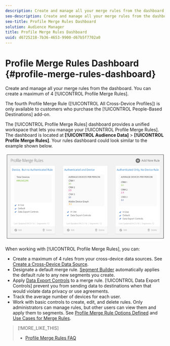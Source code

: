 ```yaml
---
description: Create and manage all your merge rules from the dashboard. You can create a maximum of 4 Profile Merge Rules.
seo-description: Create and manage all your merge rules from the dashboard. You can create a maximum of 4 Profile Merge Rules.
seo-title: Profile Merge Rules Dashboard
solution: Audience Manager
title: Profile Merge Rules Dashboard
uuid: d6725218-7b36-4653-9900-d67b5f7702a0
---
```


# Profile Merge Rules Dashboard {#profile-merge-rules-dashboard}

Create and manage all your merge rules from the dashboard. You can create a maximum of 4 [!UICONTROL Profile Merge Rules].

The fourth Profile Merge Rule ([!UICONTROL All Cross-Device Profiles]) is only available to customers who purchase the [!UICONTROL People-Based Destinations] add-on.

The [!UICONTROL Profile Merge Rules] dashboard provides a unified workspace that lets you manage your [!UICONTROL Profile Merge Rules]. The dashboard is located at **[!UICONTROL Audience Data]** > **[!UICONTROL Profile Merge Rules]**. Your rules dashboard could look similar to the example shown below.

![](assets/profile-dashboard.png)

When working with [!UICONTROL Profile Merge Rules], you can:

* Create a maximum of 4 rules from your cross-device data sources. See [Create a Cross-Device Data Source](merge-rules-start.md#create-data-source).
* Designate a default merge rule. [Segment Builder](../segments/segment-builder.md) automatically applies the default rule to any new segments you create.
* Apply [Data Export Controls](../data-export-controls.md) to a merge rule. [!UICONTROL Data Export Controls] prevent you from sending data to destinations when that would violate data privacy or use agreements.
* Track the average number of devices for each user.
* Work with basic controls to create, edit, and delete rules. Only administrators can manage rules, but other users can view them and apply them to segments. See [Profile Merge Rule Options Defined](merge-rule-definitions.md) and [Use Cases for Merge Rules](merge-rule-targeting-options.md).

>[!MORE_LIKE_THIS]
>
>* [Profile Merge Rules FAQ](../../faq/faq-profile-merge.md)
